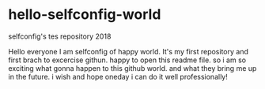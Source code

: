 # hello-selfconfig-world
selfconfig's tes repository 2018

Hello everyone
I am selfconfig of happy world. It's my first repository and first brach to excercise githun.
happy to open this readme file. so i am so exciting what gonna happen to this github world.
and what they bring me up in the future. i wish and hope oneday i can do it well professionally!
